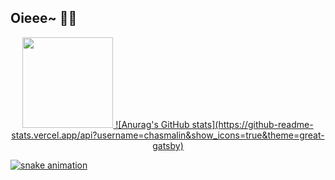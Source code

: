 ## Oieee~ 🦈✨

<div align="center">
  <a href="https://github.com/chasmalin">
  <!--<img height="145em" src="https://github-readme-stats.vercel.app/api?username=chasmalin&show_icons=true&theme=great-gatsby&include_all_commits=true&count_private=true"/>-->
  <img height="145em" src="https://github-readme-stats.vercel.app/api/top-langs/?username=chasmalin&layout=compact&langs_count=7&theme=vision-friendly-dark"/>
    ![Anurag's GitHub stats](https://github-readme-stats.vercel.app/api?username=chasmalin&show_icons=true&theme=great-gatsby)
</div>

    
![snake animation](https://github.com/chasmalin/chasmalin/blob/output/github-contribution-grid-snake2.svg)



<!--
![Snake animation](https://github.com/chasmalin/chasmalin/blob/output/github-contribution-grid-snake.svg)
  
<div>
  <img align="right" alt="chasmalin-pic" height="160" style="border-radius:50px;" src="https://cdn.discordapp.com/attachments/989589535333711883/989604561813655642/chasmalin02.png">
</div>
  

**chasmalin/chasmalin** is a ✨ _special_ ✨ repository because its `README.md` (this file) appears on your GitHub profile.

Here are some ideas to get you started:

- 🔭 I’m currently working on 
- 🌱 I’m currently learning 
- 👯 I’m looking to collaborate on 
- 🤔 I’m looking for help with 
- 💬 Ask me about 
- 📫 How to reach me: 
- 😄 Pronouns: 
- ⚡ Fun fact: 
-->
